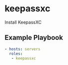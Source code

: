 keepassxc
=========

Install KeepassXC

Example Playbook
----------------


```yml
- hosts: servers
  roles:
   - keepassxc
```
